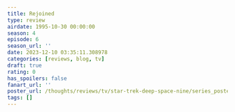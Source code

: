 ```yaml
---
title: Rejoined
type: review
airdate: 1995-10-30 00:00:00
season: 4
episode: 6
season_url: ''
date: 2023-12-10 03:35:11.308978
categories: [reviews, blog, tv]
draft: true
rating: 0
has_spoilers: false
fanart_url: ''
poster_url: /thoughts/reviews/tv/star-trek-deep-space-nine/series_poster.jpg
tags: []
---
```


